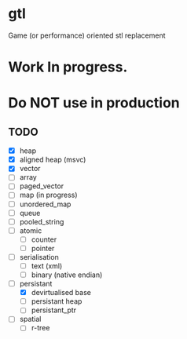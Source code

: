 # gtl
Game (or performance) oriented stl replacement

# Work In progress.
# Do NOT use in production

## TODO

 - [x] heap
 - [x] aligned heap (msvc)
 - [x] vector
 - [ ] array
 - [ ] paged_vector
 - [ ] map (in progress)
 - [ ] unordered_map
 - [ ] queue
 - [ ] pooled_string
 - [ ] atomic
    - [ ] counter
    - [ ] pointer
 - [ ] serialisation
    - [ ] text (xml)
    - [ ] binary (native endian)
 - [ ] persistant
   - [x] devirtualised base
   - [ ] persistant heap
   - [ ] persistant_ptr
 - [ ] spatial
   - [ ] r-tree

